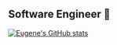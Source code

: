## Software Engineer 👋

[![Eugene's GitHub stats](https://github-readme-stats.vercel.app/api?username=esabie)](https://github.com/anuraghazra/github-readme-stats)

<!--
**esabie/esabie** is a ✨ _special_ ✨ repository because its `README.md` (this file) appears on your GitHub profile.

Here are some ideas to get you started:

- 🔭 I’m currently working on ...
- 🌱 I’m currently learning ...
- 👯 I’m looking to collaborate on ...
- 🤔 I’m looking for help with ...
- 💬 Ask me about ...
- 📫 How to reach me: ...
- 😄 Pronouns: ...
- ⚡ Fun fact: ...
-->
